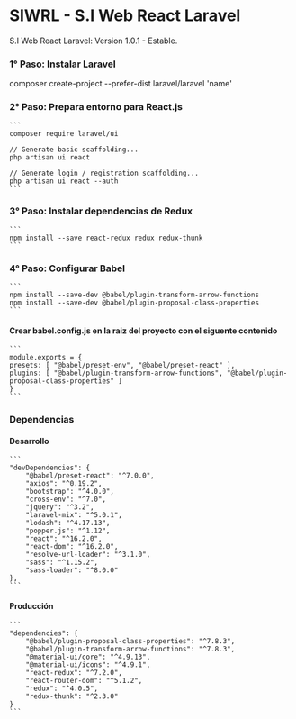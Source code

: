 # SIWRL - S.I Web React Laravel
S.I Web React Laravel: Version 1.0.1 - Estable.

### 1° Paso: Instalar Laravel

composer create-project --prefer-dist laravel/laravel 'name'

### 2° Paso: Prepara entorno para React.js

    ```
    composer require laravel/ui

    // Generate basic scaffolding...
    php artisan ui react

    // Generate login / registration scaffolding...
    php artisan ui react --auth
    ```

### 3° Paso: Instalar dependencias de Redux

    ```
    npm install --save react-redux redux redux-thunk
    ```

### 4° Paso: Configurar Babel

    ```
    npm install --save-dev @babel/plugin-transform-arrow-functions
    npm install --save-dev @babel/plugin-proposal-class-properties
    ```

#### Crear babel.config.js en la raiz del proyecto con el siguente contenido

    ```
    module.exports = {
    presets: [ "@babel/preset-env", "@babel/preset-react" ],
    plugins: [ "@babel/plugin-transform-arrow-functions", "@babel/plugin-proposal-class-properties" ]
    }
    ```

### Dependencias

#### Desarrollo

    ```
    "devDependencies": {
        "@babel/preset-react": "^7.0.0",
        "axios": "^0.19.2",
        "bootstrap": "^4.0.0",
        "cross-env": "^7.0",
        "jquery": "^3.2",
        "laravel-mix": "^5.0.1",
        "lodash": "^4.17.13",
        "popper.js": "^1.12",
        "react": "^16.2.0",
        "react-dom": "^16.2.0",
        "resolve-url-loader": "^3.1.0",
        "sass": "^1.15.2",
        "sass-loader": "^8.0.0"
    },
    ```

#### Producción

    ```
    "dependencies": {
        "@babel/plugin-proposal-class-properties": "^7.8.3",
        "@babel/plugin-transform-arrow-functions": "^7.8.3",
        "@material-ui/core": "^4.9.13",
        "@material-ui/icons": "^4.9.1",
        "react-redux": "^7.2.0",
        "react-router-dom": "^5.1.2",
        "redux": "^4.0.5",
        "redux-thunk": "^2.3.0"
    }
    ```
